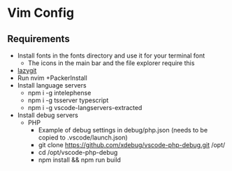 # Vim Config

## Requirements

- Install fonts in the fonts directory and use it for your terminal font
  - The icons in the main bar and the file explorer require this
- [lazygit](https://github.com/jesseduffield/lazygit)
- Run nvim +PackerInstall
- Install language servers
    - npm i -g intelephense
    - npm i -g tsserver typescript
    - npm i -g vscode-langservers-extracted
- Install debug servers
    - PHP
        - Example of debug settings in debug/php.json (needs to be copied to
          .vscode/launch.json)
        - git clone https://github.com/xdebug/vscode-php-debug.git /opt/
        - cd /opt/vscode-php-debug
        - npm install && npm run build
